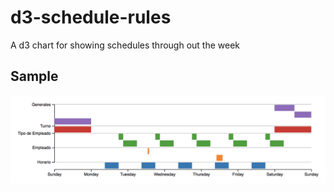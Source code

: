 # d3-schedule-rules

A d3 chart for showing schedules through out the week

## Sample

![Sample 01](./sample01.png)
